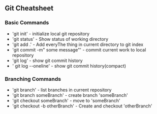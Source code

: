## Git Cheatsheet

### Basic Commands
* 'git init' - initialize local git repository
* 'git status' - Show status of working directory
* 'git add .' - Add everyThe thing in current directory to git index
* 'git commit -m" some message"' - commit current work to local repository
* 'git log' - show git commit history
* ' git log --oneline' - show git commit history(compact)


### Branching Commands
* 'git branch' - list branches in current repository
* 'git branch someBranch' - create branch 'someBranch'
* 'git checkout someBranch' - move to 'someBranch'
* 'git checkout -b otherBranch' - Create and checkout 'otherBranch'
